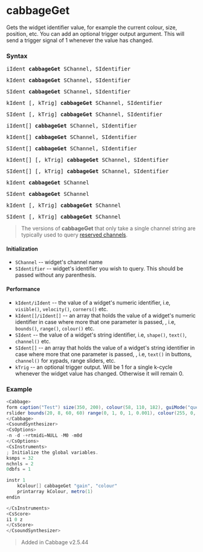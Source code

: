 # cabbageGet

Gets the widget identifier value, for example the current colour, size, position, etc. You can add an optional trigger output argument. This will send a trigger signal of 1 whenever the value has changed. 

### Syntax

<pre>iIdent <b>cabbageGet</b> SChannel, SIdentifier</pre>
<pre>kIdent <b>cabbageGet</b> SChannel, SIdentifier</pre>
<pre>SIdent <b>cabbageGet</b> SChannel, SIdentifier</pre>
<pre>kIdent [, kTrig] <b>cabbageGet</b> SChannel, SIdentifier</pre>
<pre>SIdent [, kTrig] <b>cabbageGet</b> SChannel, SIdentifier</pre>

<pre>iIdent[] <b>cabbageGet</b> SChannel, SIdentifier</pre>
<pre>kIdent[] <b>cabbageGet</b> SChannel, SIdentifier</pre>
<pre>SIdent[] <b>cabbageGet</b> SChannel, SIdentifier</pre>
<pre>kIdent[] [, kTrig] <b>cabbageGet</b> SChannel, SIdentifier</pre>
<pre>SIdent[] [, kTrig] <b>cabbageGet</b> SChannel, SIdentifier</pre>

<pre>kIdent <b>cabbageGet</b> SChannel</pre>
<pre>SIdent <b>cabbageGet</b> SChannel</pre>
<pre>kIdent [, kTrig] <b>cabbageGet</b> SChannel</pre>
<pre>SIdent [, kTrig] <b>cabbageGet</b> SChannel</pre>

>The versions of <b>cabbageGet</b> that only take a single channel string are typically used to query [reserved channels](./macros_and_reserved_channels.md). 

#### Initialization

* `SChannel` -- widget's channel name
* `SIdentifier` -- widget's identifier you wish to query. This should be passed without any parenthesis. 

#### Performance

* `kIdent/iIdent` -- the value of a widget's numeric identifier, i.e, `visible()`, `velocity()`, `corners()` etc. 
* `kIdent[]/iIdent[]` -- an array that holds the value of a widget's numeric identifier in case where more that one parameter is passed, , i.e, `bounds()`, `range()`, `colour()` etc. 
* `SIdent` -- the value of a widget's string identifier, i.e, `shape()`, `text()`, `channel()` etc. 
* `SIdent[]` -- an array that holds the value of a widget's string identifier in case where more that one parameter is passed, , i.e, `text()` in buttons, `channel()` for xypads, range sliders, etc. 
* `kTrig` -- an optional trigger output. Will be 1 for a single k-cycle whenever the widget value has changed. Otherwise it will remain 0.  



### Example

```csharp
<Cabbage>
form caption("Test") size(350, 200), colour(58, 110, 182), guiMode("queue"), pluginId("sfi1")
rslider bounds(20, 8, 60, 60) range(0, 1, 0, 1, 0.001), colour(255, 0, 0), channel("gain"), text("Gain")
</Cabbage>
<CsoundSynthesizer>
<CsOptions>
-n -d -+rtmidi=NULL -M0 -m0d 
</CsOptions>
<CsInstruments>
; Initialize the global variables. 
ksmps = 32
nchnls = 2
0dbfs = 1

instr 1
    kColour[] cabbageGet "gain", "colour"
    printarray kColour, metro(1)
endin

</CsInstruments>
<CsScore>
i1 0 z
</CsScore>
</CsoundSynthesizer>
```

> Added in Cabbage v2.5.44